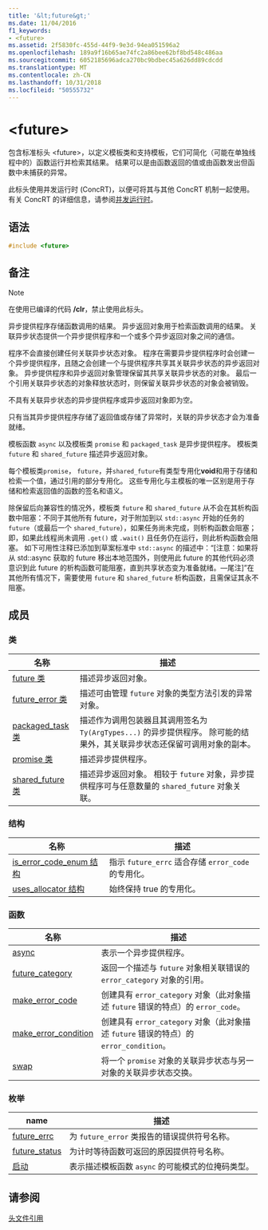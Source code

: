```yaml
---
title: '&lt;future&gt;'
ms.date: 11/04/2016
f1_keywords:
- <future>
ms.assetid: 2f5830fc-455d-44f9-9e3d-94ea051596a2
ms.openlocfilehash: 189a9f16b65ae74fc2a86bee62bf8bd548c486aa
ms.sourcegitcommit: 6052185696adca270bc9bdbec45a626dd89cdcdd
ms.translationtype: MT
ms.contentlocale: zh-CN
ms.lasthandoff: 10/31/2018
ms.locfileid: "50555732"
---
```

# <a name="ltfuturegt"></a>&lt;future&gt;

包含标准标头 \<future>，以定义模板类和支持模板，它们可简化（可能在单独线程中的）函数运行并检索其结果。 结果可以是由函数返回的值或由函数发出但函数中未捕获的异常。

此标头使用并发运行时 (ConcRT)，以便可将其与其他 ConcRT 机制一起使用。 有关 ConcRT 的详细信息，请参阅[并发运行时](../parallel/concrt/concurrency-runtime.md)。

## <a name="syntax"></a>语法

```cpp
#include <future>
```

## <a name="remarks"></a>备注

> [!NOTE]
> 在使用已编译的代码 **/clr**，禁止使用此标头。

异步提供程序存储函数调用的结果。 异步返回对象用于检索函数调用的结果。 关联异步状态提供一个异步提供程序和一个或多个异步返回对象之间的通信。

程序不会直接创建任何关联异步状态对象。 程序在需要异步提供程序时会创建一个异步提供程序，且随之会创建一个与提供程序共享其关联异步状态的异步返回对象。 异步提供程序和异步返回对象管理保留其共享关联异步状态的对象。 最后一个引用关联异步状态的对象释放状态时，则保留关联异步状态的对象会被销毁。

不具有关联异步状态的异步提供程序或异步返回对象即为空。

只有当其异步提供程序存储了返回值或存储了异常时，关联的异步状态才会为准备就绪。

模板函数 `async` 以及模板类 `promise` 和 `packaged_task` 是异步提供程序。 模板类 `future` 和 `shared_future` 描述异步返回对象。

每个模板类`promise`， `future`，并`shared_future`有类型专用化**void**和用于存储和检索一个值，通过引用的部分专用化。 这些专用化与主模板的唯一区别是用于存储和检索返回值的函数的签名和语义。

除保留后向兼容性的情况外，模板类 `future` 和 `shared_future` 从不会在其析构函数中阻塞：不同于其他所有 future，对于附加到以 `std::async` 开始的任务的 `future`（或最后一个 `shared_future`），如果任务尚未完成，则析构函数会阻塞；即，如果此线程尚未调用 `.get()` 或 `.wait()` 且任务仍在运行，则此析构函数会阻塞。 如下可用性注释已添加到草案标准中 `std::async` 的描述中：“[注意：如果将从 std::async 获取的 future 移出本地范围外，则使用此 future 的其他代码必须意识到此 future 的析构函数可能阻塞，直到共享状态变为准备就绪。—尾注]”在其他所有情况下，需要使用 `future` 和 `shared_future` 析构函数，且需保证其永不阻塞。

## <a name="members"></a>成员

### <a name="classes"></a>类

|名称|描述|
|----------|-----------------|
|[future 类](../standard-library/future-class.md)|描述异步返回对象。|
|[future_error 类](../standard-library/future-error-class.md)|描述可由管理 `future` 对象的类型方法引发的异常对象。|
|[packaged_task 类](../standard-library/packaged-task-class.md)|描述作为调用包装器且其调用签名为 `Ty(ArgTypes...)` 的异步提供程序。 除可能的结果外，其关联异步状态还保留可调用对象的副本。|
|[promise 类](../standard-library/promise-class.md)|描述异步提供程序。|
|[shared_future 类](../standard-library/shared-future-class.md)|描述异步返回对象。 相较于 `future` 对象，异步提供程序可与任意数量的 `shared_future` 对象关联。|

### <a name="structures"></a>结构

|名称|描述|
|----------|-----------------|
|[is_error_code_enum 结构](../standard-library/is-error-code-enum-structure.md)|指示 `future_errc` 适合存储 `error_code` 的专用化。|
|[uses_allocator 结构](../standard-library/uses-allocator-structure.md)|始终保持 true 的专用化。|

### <a name="functions"></a>函数

|名称|描述|
|----------|-----------------|
|[async](../standard-library/future-functions.md#async)|表示一个异步提供程序。|
|[future_category](../standard-library/future-functions.md#future_category)|返回一个描述与 `future` 对象相关联错误的 `error_category` 对象的引用。|
|[make_error_code](../standard-library/future-functions.md#make_error_code)|创建具有 `error_category` 对象（此对象描述 `future` 错误的特点）的 `error_code`。|
|[make_error_condition](../standard-library/future-functions.md#make_error_condition)|创建具有 `error_category` 对象（此对象描述 `future` 错误的特点）的 `error_condition`。|
|[swap](../standard-library/future-functions.md#swap)|将一个 `promise` 对象的关联异步状态与另一对象的关联异步状态交换。|

### <a name="enumerations"></a>枚举

|name|描述|
|----------|-----------------|
|[future_errc](../standard-library/future-enums.md#future_errc)|为 `future_error` 类报告的错误提供符号名称。|
|[future_status](../standard-library/future-enums.md#future_status)|为计时等待函数可返回的原因提供符号名称。|
|[启动](../standard-library/future-enums.md#launch)|表示描述模板函数 `async` 的可能模式的位掩码类型。|

## <a name="see-also"></a>请参阅

[头文件引用](../standard-library/cpp-standard-library-header-files.md)<br/>
